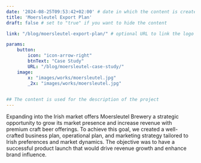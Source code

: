 ```yaml
---
date: '2024-08-25T09:53:42+02:00' # date in which the content is created - defaults to "today"
title: 'Moersleutel Export Plan'
draft: false # set to "true" if you want to hide the content 

link: "/blog/moersleutel-export-plan/" # optional URL to link the logo to

params:
    button:
        icon: "icon-arrow-right"
        btnText: "Case Study"
        URL: "/blog/moersleutel-case-study/"
    image:  
        x: "images/works/moersleutel.jpg"
        _2x: "images/works/moersleutel.jpg"
    

## The content is used for the description of the project
---
```


Expanding into the Irish market offers Moersleutel Brewery a strategic opportunity to grow its market presence and increase revenue with premium craft beer offerings. To achieve this goal, we created a well-crafted business plan, operational plan, and marketing strategy tailored to Irish preferences and market dynamics. The objective was to have a successful product launch that would drive revenue growth and enhance brand influence.